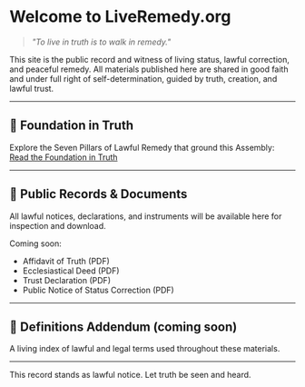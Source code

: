 # Welcome to LiveRemedy.org

> _"To live in truth is to walk in remedy."_

This site is the public record and witness of living status, lawful correction, and peaceful remedy. All materials published here are shared in good faith and under full right of self-determination, guided by truth, creation, and lawful trust.

---

## 🔹 Foundation in Truth
Explore the Seven Pillars of Lawful Remedy that ground this Assembly:
[Read the Foundation in Truth](foundation.md)

---

## 🔹 Public Records & Documents
All lawful notices, declarations, and instruments will be available here for inspection and download.

Coming soon:
- Affidavit of Truth (PDF)
- Ecclesiastical Deed (PDF)
- Trust Declaration (PDF)
- Public Notice of Status Correction (PDF)

---

## 🔹 Definitions Addendum (coming soon)
A living index of lawful and legal terms used throughout these materials.

---

This record stands as lawful notice. Let truth be seen and heard.

